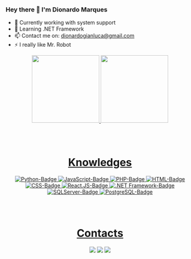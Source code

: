 ### Hey there 👋 I'm Dionardo Marques

- 🔭 Currently working with system support
- 🌱 Learning .NET Framework
- 📫 Contact me on: dionardogianluca@gmail.com
- ⚡ I really like Mr. Robot

<div align="center">
  <a href="https://github.com/dionardomarques">
  <img height="180em" src="https://github-readme-stats.vercel.app/api?username=dionardomarques&show_icons=true&theme=dark&include_all_commits=true&count_private=true"/>
  <img height="180em" src="https://github-readme-stats.vercel.app/api/top-langs/?username=dionardomarques&layout=compact&langs_count=7&theme=dark"/>
</div>
  
  ##
  
<div align="center">
  <br>
  <h1>Knowledges</h1>
  <img alt="Python-Badge" src="https://img.shields.io/badge/Python-3776AB?style=for-the-badge&logo=python&logoColor=white">
  <img alt="JavaScript-Badge" src="https://img.shields.io/badge/JavaScript-323330?style=for-the-badge&logo=javascript&logoColor=F7DF1E">
  <img alt="PHP-Badge" src="https://img.shields.io/badge/PHP-777BB4?style=for-the-badge&logo=php&logoColor=white">
  <img alt="HTML-Badge" src="https://img.shields.io/badge/HTML5-E34F26?style=for-the-badge&logo=html5&logoColor=white">
  <img alt="CSS-Badge" src="https://img.shields.io/badge/CSS3-1572B6?style=for-the-badge&logo=css3&logoColor=white">
  <img alt="React.JS-Badge" src="https://img.shields.io/badge/React-20232A?style=for-the-badge&logo=react&logoColor=61DAFB">
  <img alt=".NET Framework-Badge" src="https://img.shields.io/badge/.NET-5C2D91?style=for-the-badge&logo=.net&logoColor=white">
  <img alt="SQLServer-Badge" src="https://img.shields.io/badge/SQL_Server-CC2927?style=for-the-badge&logo=microsoft-sql-server&logoColor=white">
  <img alt="PostgreSQL-Badge" src="https://img.shields.io/badge/PostgreSQL-316192?style=for-the-badge&logo=postgresql&logoColor=white">
</div>
  
  ##
<div align="center">
  <br>
  <h1>Contacts</h1>
  <a href="mailto:dionardogianluca@gmail.com" target="_blank"><img src="https://img.shields.io/badge/Gmail-D14836?style=for-the-badge&logo=gmail&logoColor=white"></a>
  <a href="https://www.linkedin.com/in/dionardo-marques-4361811b7/" target="_blank"><img src="https://img.shields.io/badge/-LinkedIn-%230077B5?style=for-the-badge&logo=linkedin&logoColor=white"></a>
  <a href="https://wa.me/5551982781342" target="_blank"><img src="https://img.shields.io/badge/WhatsApp-25D366?style=for-the-badge&logo=whatsapp&logoColor=white"></a>
</div>
